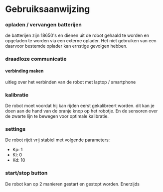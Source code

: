 # Gebruiksaanwijzing

### opladen / vervangen batterijen
de batterijen zijn 18650's en dienen uit de robot gehaald te worden en opgeladen te worden via een externe oplader. Het niet gebruiken van een daarvoor bestemde oplader kan ernstige gevolgen hebben.

### draadloze communicatie
#### verbinding maken
uitleg over het verbinden van de robot met laptop / smartphone

### kalibratie
De robot moet voordat hij kan rijden eerst gekalibreert worden. dit kan je doen aan de hand van de oranje knop op het robotje. En de sensoren over de zwarte lijn te bewegen voor optimale kalibratie.

### settings
De robot rijdt vrij stabiel met volgende parameters:  
- Kp: 1
- Ki: 0
- Kd: 10

### start/stop button
De robot kan op 2 manieren gestart en gestopt worden. Enerzijds 
